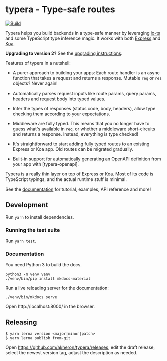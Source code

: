 # typera - Type-safe routes

[![Build](https://github.com/akheron/typera/actions/workflows/tests.yml/badge.svg?branch=main)](https://github.com/akheron/typera/actions/workflows/tests.yml)

Typera helps you build backends in a type-safe manner by leveraging [io-ts] and
some TypeScript type inference magic. It works with both [Express] and [Koa].

**Upgrading to version 2?** See the
[upgrading instructions](https://akheron.github.io/typera/upgrading).

Features of typera in a nutshell:

- A purer approach to building your apps: Each route handler is an async
  function that takes a request and returns a response. Mutable `req` or `res`
  objects? Never again!

- Automatically parses request inputs like route params, query params, headers
  and request body into typed values.

- Infer the types of responses (status code, body, headers), allow type checking
  them according to your expectations.

- Middleware are fully typed. This means that you no longer have to guess what's
  available in `req`, or whether a middleware short-circuits and returns a
  response. Instead, everything is type checked!

- It's straightforward to start adding fully typed routes to an existing Express
  or Koa app. Old routes can be migrated gradually.

- Built-in support for automatically generating an OpenAPI definition from your
  app with [typera-openapi].

Typera is a really thin layer on top of Express or Koa. Most of its code is
TypeScript typings, and the actual runtime stuff is minimal.

See the [documentation](https://akheron.github.io/typera) for tutorial,
examples, API reference and more!

## Development

Run `yarn` to install dependencies.

### Running the test suite

Run `yarn test`.

### Documentation

You need Python 3 to build the docs.

```
python3 -m venv venv
./venv/bin/pip install mkdocs-material
```

Run a live reloading server for the documentation:

```
./venv/bin/mkdocs serve
```

Open http://localhost:8000/ in the browser.

## Releasing

```
$ yarn lerna version <major|minor|patch>
$ yarn lerna publish from-git
```

Open https://github.com/akheron/typera/releases, edit the draft release, select
the newest version tag, adjust the description as needed.

[io-ts]: https://github.com/gcanti/io-ts
[express]: https://expressjs.com/
[koa]: https://koajs.com/

